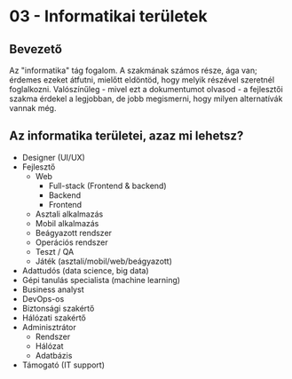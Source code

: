 # 03 - Informatikai területek

## Bevezető
Az "informatika" tág fogalom. A szakmának számos része, ága van;
érdemes ezeket átfutni, mielőtt eldöntöd, hogy melyik részével szeretnél foglalkozni.
Valószínűleg - mivel ezt a dokumentumot olvasod - a fejlesztői szakma érdekel a legjobban, de jobb megismerni, hogy milyen alternatívák vannak még.

## Az informatika területei, azaz mi lehetsz?
- Designer (UI/UX)
- Fejlesztő
  - Web
    - Full-stack (Frontend & backend)
    - Backend
    - Frontend
  - Asztali alkalmazás
  - Mobil alkalmazás
  - Beágyazott rendszer
  - Operációs rendszer
  - Teszt / QA
  - Játék (asztali/mobil/web/beágyazott)
- Adattudós (data science, big data)
- Gépi tanulás specialista (machine learning)
- Business analyst
- DevOps-os
- Biztonsági szakértő
- Hálózati szakértő
- Adminisztrátor
  - Rendszer
  - Hálózat
  - Adatbázis
- Támogató (IT support)
